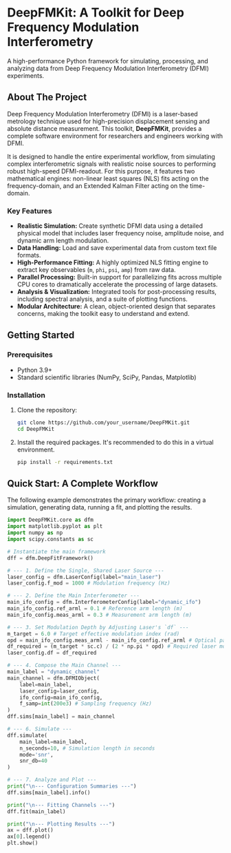 # DeepFMKit: A Toolkit for Deep Frequency Modulation Interferometry

A high-performance Python framework for simulating, processing, and analyzing data from Deep Frequency Modulation Interferometry (DFMI) experiments.

## About The Project

Deep Frequency Modulation Interferometry (DFMI) is a laser-based metrology technique used for high-precision displacement sensing and absolute distance measurement. This toolkit, **DeepFMKit**, provides a complete software environment for researchers and engineers working with DFMI.

It is designed to handle the entire experimental workflow, from simulating complex interferometric signals with realistic noise sources to performing robust high-speed DFMI-readout. For this purpose, it features two mathematical engines: non-linear least squares (NLS) fits acting on the frequency-domain, and an Extended Kalman Filter acting on the time-domain.

### Key Features

*   **Realistic Simulation:** Create synthetic DFMI data using a detailed physical model that includes laser frequency noise, amplitude noise, and dynamic arm length modulation.
*   **Data Handling:** Load and save experimental data from custom text file formats.
*   **High-Performance Fitting:** A highly optimized NLS fitting engine to extract key observables (`m`, `phi`, `psi`, `amp`) from raw data.
*   **Parallel Processing:** Built-in support for parallelizing fits across multiple CPU cores to dramatically accelerate the processing of large datasets.
*   **Analysis & Visualization:** Integrated tools for post-processing results, including spectral analysis, and a suite of plotting functions.
*   **Modular Architecture:** A clean, object-oriented design that separates concerns, making the toolkit easy to understand and extend.

## Getting Started

### Prerequisites

*   Python 3.9+
*   Standard scientific libraries (NumPy, SciPy, Pandas, Matplotlib)

### Installation

1.  Clone the repository:
    ```sh
    git clone https://github.com/your_username/DeepFMKit.git
    cd DeepFMKit
    ```
2.  Install the required packages. It's recommended to do this in a virtual environment.
    ```sh
    pip install -r requirements.txt
    ```

## Quick Start: A Complete Workflow

The following example demonstrates the primary workflow: creating a simulation, generating data, running a fit, and plotting the results.

```python
import DeepFMKit.core as dfm
import matplotlib.pyplot as plt
import numpy as np
import scipy.constants as sc

# Instantiate the main framework
dff = dfm.DeepFitFramework()

# --- 1. Define the Single, Shared Laser Source ---
laser_config = dfm.LaserConfig(label="main_laser")
laser_config.f_mod = 1000 # Modulation frequency (Hz)

# --- 2. Define the Main Interferometer ---
main_ifo_config = dfm.InterferometerConfig(label="dynamic_ifo")
main_ifo_config.ref_arml = 0.1 # Reference arm length (m)
main_ifo_config.meas_arml = 0.3 # Measurement arm length (m)

# --- 3. Set Modulation Depth by Adjusting Laser's `df` ---
m_target = 6.0 # Target effective modulation index (rad)
opd = main_ifo_config.meas_arml - main_ifo_config.ref_arml # Optical pathlength difference (m)
df_required = (m_target * sc.c) / (2 * np.pi * opd) # Required laser modulation amplitude (Hz)
laser_config.df = df_required

# --- 4. Compose the Main Channel ---
main_label = "dynamic_channel"
main_channel = dfm.DFMIObject(
    label=main_label,
    laser_config=laser_config,
    ifo_config=main_ifo_config,
    f_samp=int(200e3) # Sampling frequency (Hz)
)
dff.sims[main_label] = main_channel

# --- 6. Simulate ---
dff.simulate(
    main_label=main_label,
    n_seconds=10, # Simulation length in seconds
    mode='snr',
    snr_db=40
)

# --- 7. Analyze and Plot ---
print("\n--- Configuration Summaries ---")
dff.sims[main_label].info()

print("\n--- Fitting Channels ---")
dff.fit(main_label)

print("\n--- Plotting Results ---")
ax = dff.plot()
ax[0].legend()
plt.show()
```